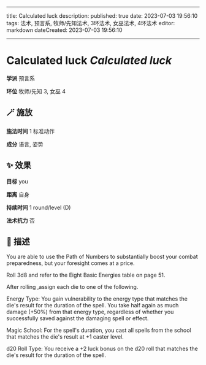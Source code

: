 
---
title: Calculated luck
description: 
published: true
date: 2023-07-03 19:56:10
tags: 法术, 预言系, 牧师/先知法术, 3环法术, 女巫法术, 4环法术
editor: markdown
dateCreated: 2023-07-03 19:56:10

---

# **Calculated luck** *Calculated luck*

**学派** 预言系 

**环位** 牧师/先知 3, 女巫 4

## 🪄 施放

**施法时间** 1 标准动作

**成分** 语言, 姿势

## ✨ 效果 

**目标** you 

**距离** 自身  

**持续时间** 1 round/level (D) 

**法术抗力** 否

## 📖 描述

You are able to use the Path of Numbers to substantially boost your combat preparedness, but your foresight comes at a price.

Roll 3d8 and refer to the Eight Basic Energies table on page 51.

After rolling ,assign each die to one of the following.

 Energy Type: You gain vulnerability to the energy type that matches the die's result for the duration of the spell. You take half again as much damage (+50%) from that energy type, regardless of whether you successfully saved against the damaging spell or effect.

 Magic School: For the spell's duration, you cast all spells from the school that matches the die's result at +1 caster level.

 d20 Roll Type: You receive a +2 luck bonus on the d20 roll that matches the die's result for the duration of the spell.
    